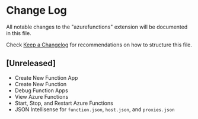 # Change Log
All notable changes to the "azurefunctions" extension will be documented in this file.

Check [Keep a Changelog](http://keepachangelog.com/) for recommendations on how to structure this file.

## [Unreleased]

* Create New Function App
* Create New Function
* Debug Function Apps
* View Azure Functions
* Start, Stop, and Restart Azure Functions
* JSON Intellisense for `function.json`, `host.json`, and `proxies.json`